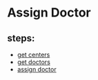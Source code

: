 # Assign Doctor

## steps:

- [get centers](https://documenter.getpostman.com/view/12318086/2sA3Bt3pg1#08986376-322a-4ef8-9f4e-a76f77f41faa)
- [get doctors](https://documenter.getpostman.com/view/12318086/2sA3Bt3pg1#bfead02e-11ad-46ae-9f4c-2df380ade599)
- [assign doctor](https://documenter.getpostman.com/view/12318086/2sA3Bt3pg1#430de160-8b7f-436a-8891-80d341216e76)
